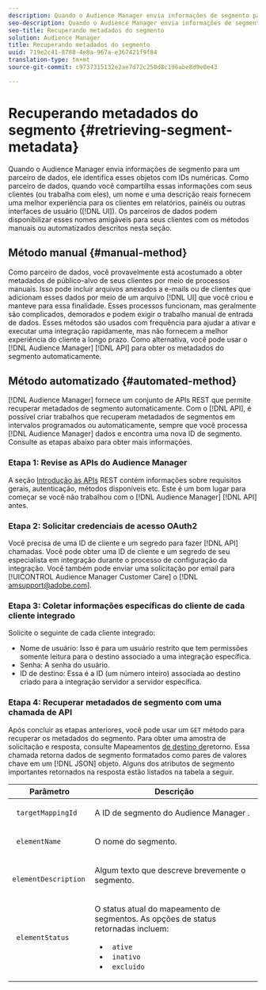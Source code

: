 ```yaml
---
description: Quando o Audience Manager envia informações de segmento para um parceiro de dados, ele identifica esses objetos com IDs numéricas. Como parceiro de dados, quando você compartilha essas informações com seus clientes (ou trabalha com eles), um nome e uma descrição reais fornecem uma melhor experiência para os clientes em relatórios, painéis ou outras interfaces de usuário (UI). Os parceiros de dados podem disponibilizar esses nomes amigáveis para seus clientes com os métodos manuais ou automatizados descritos nesta seção.
seo-description: Quando o Audience Manager envia informações de segmento para um parceiro de dados, ele identifica esses objetos com IDs numéricas. Como parceiro de dados, quando você compartilha essas informações com seus clientes (ou trabalha com eles), um nome e uma descrição reais fornecem uma melhor experiência para os clientes em relatórios, painéis ou outras interfaces de usuário (UI). Os parceiros de dados podem disponibilizar esses nomes amigáveis para seus clientes com os métodos manuais ou automatizados descritos nesta seção.
seo-title: Recuperando metadados do segmento
solution: Audience Manager
title: Recuperando metadados do segmento
uuid: 719e2c41-8788-4e8a-967a-e367421f9f84
translation-type: tm+mt
source-git-commit: c9737315132e2ae7d72c250d8c196abe8d9e0e43

---
```



# Recuperando metadados do segmento {#retrieving-segment-metadata}

Quando o Audience Manager envia informações de segmento para um parceiro de dados, ele identifica esses objetos com IDs numéricas. Como parceiro de dados, quando você compartilha essas informações com seus clientes (ou trabalha com eles), um nome e uma descrição reais fornecem uma melhor experiência para os clientes em relatórios, painéis ou outras interfaces de usuário ([!DNL UI]). Os parceiros de dados podem disponibilizar esses nomes amigáveis para seus clientes com os métodos manuais ou automatizados descritos nesta seção.

## Método manual {#manual-method}

Como parceiro de dados, você provavelmente está acostumado a obter metadados de público-alvo de seus clientes por meio de processos manuais. Isso pode incluir arquivos anexados a e-mails ou de clientes que adicionam esses dados por meio de um arquivo [!DNL UI] que você criou e manteve para essa finalidade. Esses processos funcionam, mas geralmente são complicados, demorados e podem exigir o trabalho manual de entrada de dados. Esses métodos são usados com frequência para ajudar a ativar e executar uma integração rapidamente, mas não fornecem a melhor experiência do cliente a longo prazo. Como alternativa, você pode usar o [!DNL Audience Manager] [!DNL API] para obter os metadados do segmento automaticamente.

## Método automatizado {#automated-method}

[!DNL Audience Manager] fornece um conjunto de APIs [](../../api/rest-api-main/rest-api-main.md) REST que permite recuperar metadados de segmento automaticamente. Com o [!DNL API], é possível criar trabalhos que recuperam metadados de segmentos em intervalos programados ou automaticamente, sempre que você processa [!DNL Audience Manager] dados e encontra uma nova ID de segmento. Consulte as etapas abaixo para obter mais informações.

### Etapa 1: Revise as APIs do Audience Manager

A seção [Introdução às APIs](../../api/rest-api-main/aam-api-getting-started.md) REST contém informações sobre requisitos gerais, autenticação, métodos disponíveis etc. Este é um bom lugar para começar se você não trabalhou com o [!DNL Audience Manager] [!DNL API] antes.

### Etapa 2: Solicitar credenciais de acesso OAuth2

Você precisa de uma ID de cliente e um segredo para fazer [!DNL API] chamadas. Você pode obter uma ID de cliente e um segredo de seu especialista em integração durante o processo de configuração da integração. Você também pode enviar uma solicitação por email para [!UICONTROL Audience Manager Customer Care] o [!DNL amsupport@adobe.com].

### Etapa 3: Coletar informações específicas do cliente de cada cliente integrado

Solicite o seguinte de cada cliente integrado:

* Nome de usuário: Isso é para um usuário restrito que tem permissões somente leitura para o destino associado a uma integração específica.
* Senha: A senha do usuário.
* ID de destino: Essa é a ID (um número inteiro) associada ao destino criado para a integração servidor a servidor específica.

### Etapa 4: Recuperar metadados de segmento com uma chamada de API

Após concluir as etapas anteriores, você pode usar um `GET` método para recuperar os metadados do segmento. Para obter uma amostra de solicitação e resposta, consulte Mapeamentos [de destino de](../../api/rest-api-main/aam-api-destinations/aam-api-retrieve-destinations.md#return-dest-mappings)retorno. Essa chamada retorna dados de segmento formatados como pares de valores chave em um [!DNL JSON] objeto. Alguns dos atributos de segmento importantes retornados na resposta estão listados na tabela a seguir.

<table id="table_446384AE9A36408A9C570CB7DB72C3D6"> 
 <thead> 
  <tr> 
   <th colname="col1" class="entry"> Parâmetro </th> 
   <th colname="col2" class="entry"> Descrição </th> 
  </tr> 
 </thead>
 <tbody> 
  <tr> 
   <td colname="col1"> <p> <code> targetMappingId</code> </p> </td> 
   <td colname="col2"> <p>A ID de segmento do <span class="keyword"> Audience Manager</span> . </p> </td> 
  </tr> 
  <tr> 
   <td colname="col1"> <p> <code> elementName</code> </p> </td> 
   <td colname="col2"> <p>O nome do segmento. </p> </td> 
  </tr> 
  <tr> 
   <td colname="col1"> <p> <code> elementDescription</code> </p> </td> 
   <td colname="col2"> <p>Algum texto que descreve brevemente o segmento. </p> </td> 
  </tr> 
  <tr> 
   <td colname="col1"> <p> <code> elementStatus</code> </p> </td> 
   <td colname="col2"> <p>O status atual do mapeamento de segmentos. As opções de status retornadas incluem: </p> 
    <ul id="ul_BA3A1F5A773D4ECD9A1A3A1118BDDA8A"> 
     <li id="li_A12B858BD0AD4F35BCD50A4D113D86FF"> <code> ative</code> </li> 
     <li id="li_98C04A861C2D4364B5FBD24498E8E9C5"> <code> inativo</code> </li> 
     <li id="li_1913A10948894FF3B507C0A3FE775CC1"> <code> excluído</code> </li> 
    </ul> </td> 
  </tr> 
 </tbody> 
</table>
